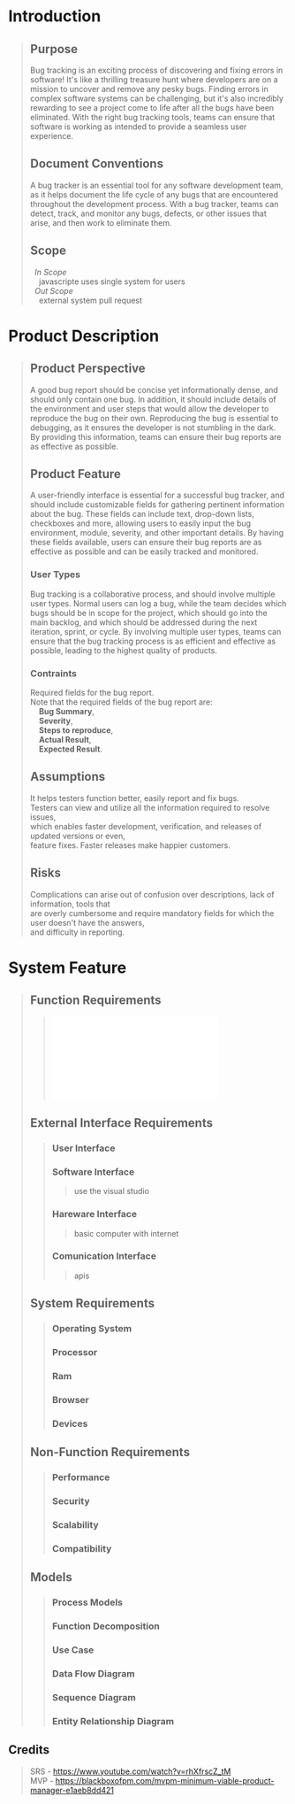 # Introduction
> ## Purpose
> Bug tracking is an exciting process of discovering and fixing errors in software! It's like a thrilling treasure hunt where developers are on a mission to uncover and remove any pesky bugs. Finding errors in complex software systems can be challenging, but it's also incredibly rewarding to see a project come to life after all the bugs have been eliminated. With the right bug tracking tools, teams can ensure that software is working as intended to provide a seamless user experience.
>
> ## Document Conventions
> A bug tracker is an essential tool for any software development team, as it helps document the life cycle of any bugs that are encountered throughout the development process. With a bug tracker, teams can detect, track, and monitor any bugs, defects, or other issues that arise, and then work to eliminate them.
>
> ## Scope
> &nbsp;  *In Scope* <br>
> &nbsp;  &nbsp;  javascripte uses single system for users <br>
> &nbsp;  *Out Scope* <br>
> &nbsp;  &nbsp;  external system pull request
 # Product Description
> ## Product Perspective
> A good bug report should be concise yet informationally dense, and should only contain one bug. In addition, it should include details of the environment and user steps that would allow the developer to reproduce the bug on their own. Reproducing the bug is essential to debugging, as it ensures the developer is not stumbling in the dark. By providing this information, teams can ensure their bug reports are as effective as possible.
> ## Product Feature
> A user-friendly interface is essential for a successful bug tracker, and should include customizable fields for gathering pertinent information about the bug. 
> These fields can include text, drop-down lists, checkboxes and more, allowing users to easily input the bug environment, module, severity, and other important details. 
> By having these fields available, users can ensure their bug reports are as effective as possible and can be easily tracked and monitored.
> ### User Types
> Bug tracking is a collaborative process, and should involve multiple user types. 
> Normal users can log a bug, while the team decides which bugs should be in scope for the project, which should go into the main backlog, and which should be addressed during the next iteration, sprint, or cycle. 
> By involving multiple user types, teams can ensure that the bug tracking process is as efficient and effective as possible, leading to the highest quality of products.
> ### Contraints
> Required fields for the bug report. <br>
> Note that the required fields of the bug report are: <br> 
>  &nbsp;  &nbsp;  **Bug Summary**,  <br>
>  &nbsp;  &nbsp;  **Severity**,  <br>
>  &nbsp;  &nbsp;  **Steps to reproduce**,  <br>
>  &nbsp;  &nbsp;  **Actual Result**,<br>
>  &nbsp;  &nbsp;  **Expected Result**.<br>
>
> ## Assumptions
> It helps testers function better, easily report and fix bugs. <br>
> Testers can view and utilize all the information required to resolve issues, <br>
> which enables faster development, verification, and releases of updated versions or even, <br>
> feature fixes. Faster releases make happier customers.
> ## Risks
> Complications can arise out of confusion over descriptions, lack of information, tools that <br>
> are overly cumbersome and require mandatory fields for which the user doesn't have the answers, <br>
> and difficulty in reporting.

 # System Feature
> ## Function Requirements
>> ![Diagram](img-vid/intro-Diagram.pdf)
> ## External Interface Requirements
>> ### User Interface
>>>
>> ### Software Interface
>>> use the visual studio
>> ### Hareware Interface
>>> basic computer with internet 
>> ### Comunication Interface
>>> apis 
> ## System Requirements
>> ### Operating System
>> ### Processor
>> ### Ram
>> ### Browser
>> ### Devices
> ## Non-Function Requirements
>> ### Performance
>> ### Security
>> ### Scalability
>> ### Compatibility
> ## Models
>> ### Process Models
>> ### Function Decomposition
>> ### Use Case
>> ### Data Flow Diagram
>> ### Sequence Diagram
>> ### Entity Relationship Diagram

## Credits
> SRS - https://www.youtube.com/watch?v=rhXfrscZ_tM <br> 
> MVP - https://blackboxofpm.com/mvpm-minimum-viable-product-manager-e1aeb8dd421 <br> 
>
